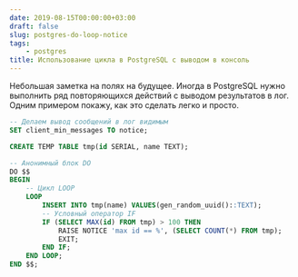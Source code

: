 ```yaml
---
date: 2019-08-15T00:00:00+03:00
draft: false
slug: postgres-do-loop-notice
tags:
    - postgres
title: Использование цикла в PostgreSQL с выводом в консоль
---
```


Небольшая заметка на полях на будущее. Иногда в PostgreSQL нужно выполнить ряд повторяющихся действий с выводом результатов в лог.
Одним примером покажу, как это сделать легко и просто.

```sql
-- Делаем вывод сообщений в лог видимым
SET client_min_messages TO notice;

CREATE TEMP TABLE tmp(id SERIAL, name TEXT);

-- Анонимный блок DO
DO $$
BEGIN
    -- Цикл LOOP
    LOOP
        INSERT INTO tmp(name) VALUES(gen_random_uuid()::TEXT);
        -- Условный оператор IF
        IF (SELECT MAX(id) FROM tmp) > 100 THEN
            RAISE NOTICE 'max id == %', (SELECT COUNT(*) FROM tmp);
            EXIT;
        END IF;
    END LOOP;
END $$;
```